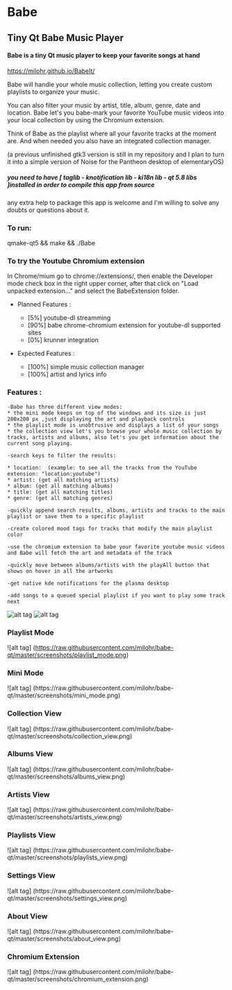 # Babe
## Tiny Qt Babe Music Player

#### Babe is a tiny Qt music player to keep your favorite songs at hand

https://milohr.github.io/BabeIt/

Babe will handle your whole music collection, letting you create custom playlists to organize your music.

You can also filter your music by artist, title, album, genre, date and location. Babe let's you babe-mark your favorite YouTube music videos into your local collection by using the Chromium extension. 

Think of Babe as the playlist where all your favorite tracks at the moment are. And when needed you also have an integrated collection manager.


(a previous unfinished gtk3 version is still in my repository and I plan to turn it into a simple version of Noise for the Pantheon desktop of elementaryOS) 



##### you need to have [ taglib - knotification lib - ki18n lib - qt 5.8 libs ]installed in order to compile this app from source
any extra help to package this app is welcome and I'm willing to solve any doubts or questions about it.


<h3> To run: </h3>
qmake-qt5 && make && ./Babe

<h3> To try the Youtube Chromium extension</h3>
In Chrome/mium go to chrome://extensions/, then enable the Developer mode check box in the right upper corner, after that click on "Load unpacked extension..." and select the BabeExtension folder.

* Planned Features :
  * [5%] youtube-dl streamming
  * [90%] babe chrome-chromium extension for youtube-dl supported sites
  * [0%] krunner integration

* Expected Features :
  * [100%] simple music collection manager 
  * [100%] artist and lyrics info 
  
  
<h3> Features : </h3> 

    -Babe has three different view modes: 
    * the mini mode keeps on top of the windows and its size is just 200x200 px ,just displaying the art and playback controls
    * the playlist mode is unobtrusive and displays a list of your songs
    * the collection view let's you browse your whole music collection by tracks, artists and albums, also let's you get information about the current song playing.
    
    -search keys to filter the results: 
    
    * location:  (example: to see all the tracks from the YouTube extension: "location:youtube")
    * artist: (get all matching artists)
    * album: (get all matching albums)    
    * title: (get all matching titles)
    * genre: (get all matching genres)
    
    -quickly append search results, albums, artists and tracks to the main playlist or save them to a specific playlist
    
    -create colored mood tags for tracks that modify the main playlist color
    
    -use the chromium extension to babe your favorite youtube music videos and Babe will fetch the art and metadata of the track
    
    -quickly move between albums/artists with the playAll button that shows on hover in all the artworks
    
    -get native kde notifications for the plasma desktop
    
    -add songs to a queued special playlist if you want to play some track next
    
![alt tag](https://raw.githubusercontent.com/milohr/babe-music-player/master/Screenshot%20from%202016-05-01%2020%3A07%3A41.png) ![alt tag](https://raw.githubusercontent.com/milohr/babe-music-player/master/Screenshot%20from%202016-05-01%2020%3A08%3A06.png)

<h3> Playlist Mode </h3>

![alt tag] (https://raw.githubusercontent.com/milohr/babe-qt/master/screenshots/playlist_mode.png) 

<h3> Mini Mode </h3>
![alt tag] (https://raw.githubusercontent.com/milohr/babe-qt/master/screenshots/mini_mode.png)

<h3> Collection View </h3>
![alt tag] (https://raw.githubusercontent.com/milohr/babe-qt/master/screenshots/collection_view.png)

<h3> Albums View </h3>
![alt tag] (https://raw.githubusercontent.com/milohr/babe-qt/master/screenshots/albums_view.png) 

<h3> Artists View </h3>
![alt tag] (https://raw.githubusercontent.com/milohr/babe-qt/master/screenshots/artists_view.png) 

<h3> Playlists View </h3>
![alt tag] (https://raw.githubusercontent.com/milohr/babe-qt/master/screenshots/playlists_view.png) 

<h3> Settings View </h3>
![alt tag] (https://raw.githubusercontent.com/milohr/babe-qt/master/screenshots/settings_view.png) 

<h3> About View </h3>
![alt tag] (https://raw.githubusercontent.com/milohr/babe-qt/master/screenshots/about_view.png) 

<h3> Chromium Extension </h3>
![alt tag] (https://raw.githubusercontent.com/milohr/babe-qt/master/screenshots/chromium_extension.png) 

